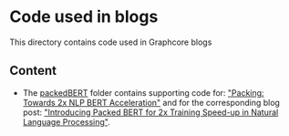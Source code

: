 <!-- Copyright (c) 2021 Graphcore Ltd. All rights reserved. -->
# Code used in blogs

This directory contains code used in Graphcore blogs

## Content
- The [packedBERT](packedBERT) folder contains supporting code for: ["Packing: Towards 2x NLP BERT Acceleration"](https://arxiv.org/abs/2107.02027) and for the corresponding blog post: ["Introducing Packed BERT for 2x Training Speed-up in Natural Language Processing"](https://towardsdatascience.com/introducing-packed-bert-for-2x-faster-training-in-natural-language-processing-eadb749962b1).
